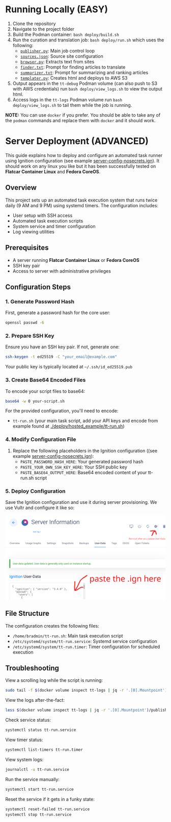 # Running Locally (EASY)

1. Clone the repository
2. Navigate to the project folder
3. Build the Podman container: ```bash deploy/build.sh```
4. Run the curation and translation job: ```bash deploy/run.sh``` which uses the following:
    - [```publisher.py```](./utils/publisher.py): Main job control loop
    - [```sources.json```](./config/sources.json): Source site configuration
    - [```browser.py```](./utils/browser.py): Extracts text from sites
    - [```finder.txt```](./config/finder.txt): Prompt for finding articles to translate
    - [```summarizer.txt```](./config/summarizer.txt): Prompt for summarizing and ranking articles
    - [```templater.py```](./utils/templater.py): Creates html and deploys to AWS S3
5. Output appears in the ```tt-debug``` Podman volume (can also push to S3 with AWS credentials) run ```bash deploy/view_logs.sh``` to view the output html.
6. Access logs in the ```tt-logs``` Podman volume run ```bash deploy/view_logs.sh``` to tail them while the job is running.

**NOTE:** You can use ```docker``` if you prefer. You should be able to take any of the ```podman``` commands and replace them with ```docker``` and it should work.

# Server Deployment (ADVANCED)

This guide explains how to deploy and configure an automated task runner using Ignition configuration (see example [server-config-nosecrets.ign](./deploy/hosted_example/server-config-nosecrets.ign)). It should work on any linux you like but it has been successfully tested on **Flatcar Container Linux** and **Fedora CoreOS**.

## Overview

This project sets up an automated task execution system that runs twice daily (9 AM and 9 PM) using systemd timers. The configuration includes:
- User setup with SSH access
- Automated task execution scripts
- System service and timer configuration
- Log viewing utilities

## Prerequisites

- A server running **Flatcar Container Linux** or **Fedora CoreOS**
- SSH key pair
- Access to server with administrative privileges

## Configuration Steps

### 1. Generate Password Hash

First, generate a password hash for the core user:

```bash
openssl passwd -6
```

### 2. Prepare SSH Key

Ensure you have an SSH key pair. If not, generate one:

```bash
ssh-keygen -t ed25519 -C "your_email@example.com"
```

Your public key is typically located at `~/.ssh/id_ed25519.pub`

### 3. Create Base64 Encoded Files

To encode your script files to base64:

```bash
base64 -w 0 your-script.sh
```

For the provided configuration, you'll need to encode:
- `tt-run.sh` (your main task script, add your API keys and encode from example found at [./deploy/hosted_example/tt-run.sh](./deploy/hosted_example/tt-run.sh))

### 4. Modify Configuration File

1. Replace the following placeholders in the Ignition configuration ((see example [server-config-nosecrets.ign](./deploy/hosted_example/server-config-nosecrets.ign)):
   - `PASTE_PASSWORD_HASH_HERE`: Your generated password hash
   - `PASTE_YOUR_OWN_SSH_KEY_HERE`: Your SSH public key
   - `PASTE_BASE64_OUTPUT_HERE`: Base64 encoded content of your tt-run.sh script

### 5. Deploy Configuration

Save the Ignition configuration and use it during server provisioning. We use Vultr and configure it like so:

<img src="./deploy/hosted_example/vultr_config.png" alt="Picture of the Vultr configuration page"/>

## File Structure

The configuration creates the following files:
- `/home/bradmin/tt-run.sh`: Main task execution script
- `/etc/systemd/system/tt-run.service`: Systemd service configuration
- `/etc/systemd/system/tt-run.timer`: Timer configuration for scheduled execution

## Troubleshooting

View a scrolling log while the script is running:
```bash 
sudo tail -f $(docker volume inspect tt-logs | jq -r '.[0].Mountpoint')/publisher.log
```

View the logs after-the-fact:
```bash
less $(docker volume inspect tt-logs | jq -r '.[0].Mountpoint')/publisher.log
```

Check service status:
```bash
systemctl status tt-run.service
```

View timer status:
```bash
systemctl list-timers tt-run.timer
```

View system logs:
```bash
journalctl -u tt-run.service
```

Run the service manually:
```bash
systemctl start tt-run.service
```

Reset the service if it gets in a funky state:
```bash
systemctl reset-failed tt-run.service
systemctl stop tt-run.service
```

